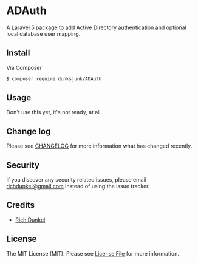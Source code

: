 # ADAuth

A Laravel 5 package to add Active Directory authentication and optional local database user mapping.

## Install

Via Composer

``` bash
$ composer require dunksjunk/ADAuth
```

## Usage

Don't use this yet, it's not ready, at all. 

## Change log

Please see [CHANGELOG](CHANGELOG.md) for more information what has changed recently.


## Security

If you discover any security related issues, please email richdunkel@gmail.com instead of using the issue tracker.

## Credits

- [Rich Dunkel][link-author]

## License

The MIT License (MIT). Please see [License File](LICENSE.md) for more information.


[link-author]: https://github.com/dunksjunk

